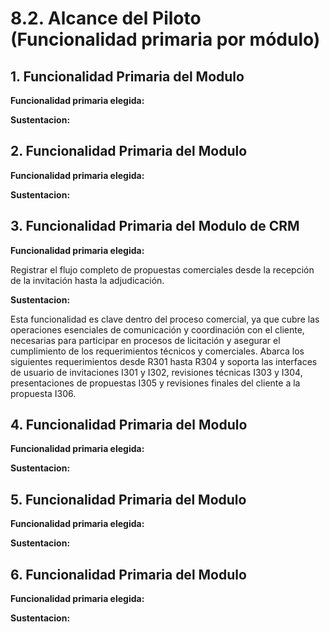 # 8.2. Alcance del Piloto (Funcionalidad primaria por módulo)

## 1. Funcionalidad Primaria del Modulo

**Funcionalidad primaria elegida:**



**Sustentacion:**



## 2. Funcionalidad Primaria del Modulo

**Funcionalidad primaria elegida:**



**Sustentacion:**



## 3. Funcionalidad Primaria del Modulo de CRM

**Funcionalidad primaria elegida:**

Registrar el flujo completo de propuestas comerciales desde la recepción de la invitación hasta la adjudicación.

**Sustentacion:**

Esta funcionalidad es clave dentro del proceso comercial, ya que cubre las operaciones esenciales de comunicación y coordinación con el cliente, necesarias para participar en procesos de licitación y asegurar el cumplimiento de los requerimientos técnicos y comerciales. Abarca los siguientes requerimientos desde R301 hasta R304 y soporta las interfaces de usuario de invitaciones I301 y I302, revisiones técnicas I303 y I304, presentaciones de propuestas I305 y revisiones finales del cliente a la propuesta I306.

## 4. Funcionalidad Primaria del Modulo

**Funcionalidad primaria elegida:**



**Sustentacion:**



## 5. Funcionalidad Primaria del Modulo

**Funcionalidad primaria elegida:**



**Sustentacion:**



## 6. Funcionalidad Primaria del Modulo

**Funcionalidad primaria elegida:**



**Sustentacion:**


